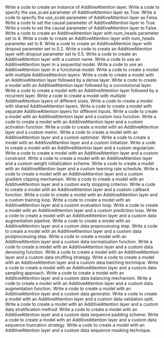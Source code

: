 Write a code to create an instance of AdditiveAttention layer.
Write a code to specify the use_scale parameter of AdditiveAttention layer as True.
Write a code to specify the use_scale parameter of AdditiveAttention layer as False.
Write a code to set the causal parameter of AdditiveAttention layer to True.
Write a code to set the causal parameter of AdditiveAttention layer to False.
Write a code to create an AdditiveAttention layer with num_heads parameter set to 4.
Write a code to create an AdditiveAttention layer with num_heads parameter set to 8.
Write a code to create an AdditiveAttention layer with dropout parameter set to 0.2.
Write a code to create an AdditiveAttention layer with dropout parameter set to 0.5.
Write a code to create an AdditiveAttention layer with a custom name.
Write a code to use an AdditiveAttention layer in a sequential model.
Write a code to use an AdditiveAttention layer in a functional model.
Write a code to create a model with multiple AdditiveAttention layers.
Write a code to create a model with an AdditiveAttention layer followed by a dense layer.
Write a code to create a model with an AdditiveAttention layer followed by a convolutional layer.
Write a code to create a model with an AdditiveAttention layer followed by a recurrent layer.
Write a code to create a model with multiple AdditiveAttention layers of different sizes.
Write a code to create a model with shared AdditiveAttention layers.
Write a code to create a model with separate AdditiveAttention layers for different inputs.
Write a code to create a model with an AdditiveAttention layer and a custom loss function.
Write a code to create a model with an AdditiveAttention layer and a custom activation function.
Write a code to create a model with an AdditiveAttention layer and a custom metric.
Write a code to create a model with an AdditiveAttention layer and a custom optimizer.
Write a code to create a model with an AdditiveAttention layer and a custom initializer.
Write a code to create a model with an AdditiveAttention layer and a custom regularizer.
Write a code to create a model with an AdditiveAttention layer and a custom constraint.
Write a code to create a model with an AdditiveAttention layer and a custom weight initialization scheme.
Write a code to create a model with an AdditiveAttention layer and a custom learning rate schedule.
Write a code to create a model with an AdditiveAttention layer and a custom gradient clipping mechanism.
Write a code to create a model with an AdditiveAttention layer and a custom early stopping criterion.
Write a code to create a model with an AdditiveAttention layer and a custom callback function.
Write a code to create a model with an AdditiveAttention layer and a custom training loop.
Write a code to create a model with an AdditiveAttention layer and a custom evaluation loop.
Write a code to create a model with an AdditiveAttention layer and a custom prediction loop.
Write a code to create a model with an AdditiveAttention layer and a custom data augmentation pipeline.
Write a code to create a model with an AdditiveAttention layer and a custom data preprocessing step.
Write a code to create a model with an AdditiveAttention layer and a custom data postprocessing step.
Write a code to create a model with an AdditiveAttention layer and a custom data normalization function.
Write a code to create a model with an AdditiveAttention layer and a custom data denoising function.
Write a code to create a model with an AdditiveAttention layer and a custom data shuffling strategy.
Write a code to create a model with an AdditiveAttention layer and a custom data batching technique.
Write a code to create a model with an AdditiveAttention layer and a custom data sampling approach.
Write a code to create a model with an AdditiveAttention layer and a custom data balancing mechanism.
Write a code to create a model with an AdditiveAttention layer and a custom data augmentation function.
Write a code to create a model with an AdditiveAttention layer and a custom data generator.
Write a code to create a model with an AdditiveAttention layer and a custom data validation split.
Write a code to create a model with an AdditiveAttention layer and a custom data stratification method.
Write a code to create a model with an AdditiveAttention layer and a custom data sequence padding scheme.
Write a code to create a model with an AdditiveAttention layer and a custom data sequence truncation strategy.
Write a code to create a model with an AdditiveAttention layer and a custom data sequence masking technique.